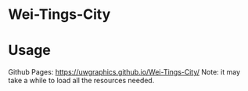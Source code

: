 # Wei-Tings-City
# Usage
Github Pages: https://uwgraphics.github.io/Wei-Tings-City/
Note: it may take a while to load all the resources needed.